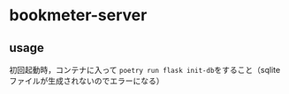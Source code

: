 # bookmeter-server

## usage

初回起動時，コンテナに入って `poetry run flask init-db`をすること（sqlite ファイルが生成されないのでエラーになる）
